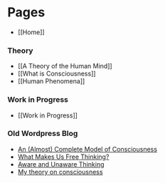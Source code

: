 # Pages
* [[Home]]

### Theory
* [[A Theory of the Human Mind]]
* [[What is Consciousness]]
* [[Human Phenomena]]

### Work in Progress
* [[Work in Progress]]

### Old Wordpress Blog
* [An (Almost) Complete Model of Consciousness](https://hometechnician.wordpress.com/2016/02/02/an-almost-complete-model-of-consciousness/)
* [What Makes Us Free Thinking?](https://hometechnician.wordpress.com/2014/07/21/what-makes-us-free-thinking/)
* [Aware and Unaware Thinking](https://hometechnician.wordpress.com/2014/07/21/aware-and-unaware-thinking/)
* [My theory on consciousness](https://hometechnician.wordpress.com/2014/07/18/my-theory-on-consciousness/)
